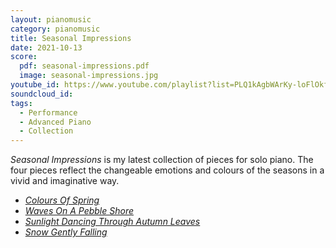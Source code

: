 ```yaml
---
layout: pianomusic
category: pianomusic
title: Seasonal Impressions
date: 2021-10-13
score:
  pdf: seasonal-impressions.pdf
  image: seasonal-impressions.jpg
youtube_id: https://www.youtube.com/playlist?list=PLQ1kAgbWArKy-loFlOkfyVpaKh4Y44-gk
soundcloud_id: 
tags:
  - Performance
  - Advanced Piano
  - Collection
---
```


*Seasonal Impressions* is my latest collection of pieces for solo piano. The four pieces reflect the changeable emotions and colours of the seasons in a vivid and imaginative way.

- *[Colours Of Spring](https://www.bakertunes.com/pianomusic/colours-of-spring/)*
- *[Waves On A Pebble Shore](https://www.bakertunes.com/pianomusic/waves-on-a-pebble-shore/)*
- *[Sunlight Dancing Through Autumn Leaves](https://www.bakertunes.com/pianomusic/sunlight-dancing-through-autumn-leaves/)*
- *[Snow Gently Falling](https://www.bakertunes.com/pianomusic/snow-gently-falling/)*